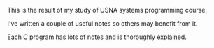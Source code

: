 This is the result of my study of USNA systems programming course.

I've written a couple of useful notes so others may benefit from it.

Each C program has lots of notes and is thoroughly explained.
